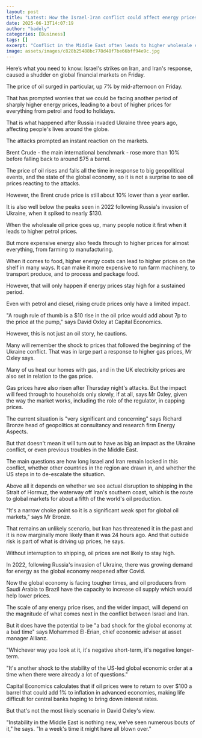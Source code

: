 ```yaml
---
layout: post
title: "Latest: How the Israel-Iran conflict could affect energy prices"
date: 2025-06-13T14:07:19
author: "badely"
categories: [Business]
tags: []
excerpt: "Conflict in the Middle East often leads to higher wholesale energy prices, which can feed through to inflation."
image: assets/images/c828b25488bc778d48f7be66bff94e9c.jpg
---
```


Here’s what you need to know: Israel's strikes on Iran, and Iran's response, caused a shudder on global financial markets on Friday.

The price of oil surged in particular, up 7% by mid-afternoon on Friday.

That has prompted worries that we could be facing another period of sharply higher energy prices, leading to a bout of higher prices for everything from petrol and food to holidays. 

That is what happened after Russia invaded Ukraine three years ago, affecting people's lives around the globe.

The attacks prompted an instant reaction on the markets. 

Brent Crude - the main international benchmark - rose more than 10% before falling back to around $75 a barrel.

The price of oil rises and falls all the time in response to big geopolitical events, and the state of the global economy, so it is not a surprise to see oil prices reacting to the attacks.

However, the Brent crude price is still about 10% lower than a year earlier.

It is also well below the peaks seen in 2022 following Russia's invasion of Ukraine, when it spiked to nearly $130. 

When the wholesale oil price goes up, many people notice it first when it leads to higher petrol prices. 

But more expensive energy also feeds through to higher prices for almost everything, from farming to manufacturing.

When it comes to food, higher energy costs can lead to higher prices on the shelf in many ways. It can make it more expensive to run farm machinery, to transport produce, and to process and package food.

However, that will only happen if energy prices stay high for a sustained period.

Even with petrol and diesel, rising crude prices only have a limited impact.

"A rough rule of thumb is a $10 rise in the oil price would add about 7p to the price at the pump," says David Oxley at Capital Economics.

However, this is not just an oil story, he cautions.

Many will remember the shock to prices that followed the beginning of the Ukraine conflict. That was in large part a response to higher gas prices, Mr Oxley says.

Many of us heat our homes with gas, and in the UK electricity prices are also set in relation to the gas price.

Gas prices have also risen after Thursday night's attacks. But the impact will feed through to households only slowly, if at all, says Mr Oxley, given the way the market works, including the role of the regulator, in capping prices.

The current situation is "very significant and concerning" says Richard Bronze head of geopolitics at consultancy and research firm Energy Aspects.

But that doesn't mean it will turn out to have as big an impact as the Ukraine conflict, or even previous troubles in the Middle East.

The main questions are how long Israel and Iran remain locked in this conflict, whether other countries in the region are drawn in, and whether the US steps in to de-escalate the situation.

Above all it depends on whether we see actual disruption to shipping in the Strait of Hormuz, the waterway off Iran's southern coast, which is the route to global markets for about a fifth of the world's oil production.

"It's a narrow choke point so it is a significant weak spot for global oil markets," says Mr Bronze. 

That remains an unlikely scenario, but Iran has threatened it in the past and it is now marginally more likely than it was 24 hours ago. And that outside risk is part of what is driving up prices, he says.

Without interruption to shipping, oil prices are not likely to stay high. 

In 2022, following Russia's invasion of Ukraine, there was growing demand for energy as the global economy reopened after Covid.

Now the global economy is facing tougher times, and oil producers from Saudi Arabia to Brazil have the capacity to increase oil supply which would help lower prices.

The scale of any energy price rises, and the wider impact, will depend on the magnitude of what comes next in the conflict between Israel and Iran. 

But it does have the potential to be "a bad shock for the global economy at a bad time" says Mohammed El-Erian, chief economic adviser at asset manager Allianz.

 "Whichever way you look at it, it's negative short-term, it's negative longer-term.

"It's another shock to the stability of the US-led global economic order at a time when there were already a lot of questions."

Capital Economics calculates that if oil prices were to return to over $100 a barrel that could add 1% to inflation in advanced economies, making life difficult for central banks hoping to bring down interest rates.

But that's not the most likely scenario in David Oxley's view.

"Instability in the Middle East is nothing new, we've seen numerous bouts of it," he says. "In a week's time it might have all blown over."

